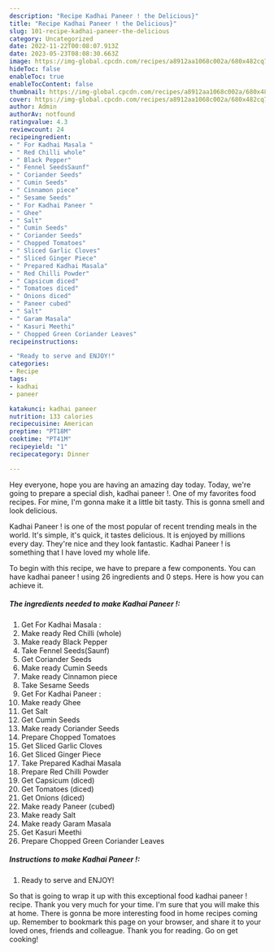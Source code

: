 ```yaml
---
description: "Recipe Kadhai Paneer ! the Delicious}"
title: "Recipe Kadhai Paneer ! the Delicious}"
slug: 101-recipe-kadhai-paneer-the-delicious
category: Uncategorized
date: 2022-11-22T00:08:07.913Z
date: 2023-05-23T08:08:30.663Z
image: https://img-global.cpcdn.com/recipes/a8912aa1068c002a/680x482cq70/kadhai-paneer-recipe-main-photo.jpg
hideToc: false
enableToc: true
enableTocContent: false
thumbnail: https://img-global.cpcdn.com/recipes/a8912aa1068c002a/680x482cq70/kadhai-paneer-recipe-main-photo.jpg
cover: https://img-global.cpcdn.com/recipes/a8912aa1068c002a/680x482cq70/kadhai-paneer-recipe-main-photo.jpg
author: Admin
authorAv: notfound
ratingvalue: 4.3
reviewcount: 24
recipeingredient:
- " For Kadhai Masala "
- " Red Chilli whole"
- " Black Pepper"
- " Fennel SeedsSaunf"
- " Coriander Seeds"
- " Cumin Seeds"
- " Cinnamon piece"
- " Sesame Seeds"
- " For Kadhai Paneer "
- " Ghee"
- " Salt"
- " Cumin Seeds"
- " Coriander Seeds"
- " Chopped Tomatoes"
- " Sliced Garlic Cloves"
- " Sliced Ginger Piece"
- " Prepared Kadhai Masala"
- " Red Chilli Powder"
- " Capsicum diced"
- " Tomatoes diced"
- " Onions diced"
- " Paneer cubed"
- " Salt"
- " Garam Masala"
- " Kasuri Meethi"
- " Chopped Green Coriander Leaves"
recipeinstructions:

- "Ready to serve and ENJOY!"
categories:
- Recipe
tags:
- kadhai
- paneer

katakunci: kadhai paneer 
nutrition: 133 calories
recipecuisine: American
preptime: "PT18M"
cooktime: "PT41M"
recipeyield: "1"
recipecategory: Dinner

---
```



Hey everyone, hope you are having an amazing day today. Today, we're going to prepare a special dish, kadhai paneer !. One of my favorites food recipes. For mine, I'm gonna make it a little bit tasty. This is gonna smell and look delicious.



Kadhai Paneer ! is one of the most popular of recent trending meals in the world. It's simple, it's quick, it tastes delicious. It is enjoyed by millions every day. They're nice and they look fantastic. Kadhai Paneer ! is something that I have loved my whole life.


To begin with this recipe, we have to prepare a few components. You can have kadhai paneer ! using 26 ingredients and 0 steps. Here is how you can achieve it.

<!--inarticleads1-->

##### The ingredients needed to make Kadhai Paneer !:

1. Get  For Kadhai Masala :
1. Make ready  Red Chilli (whole)
1. Make ready  Black Pepper
1. Take  Fennel Seeds(Saunf)
1. Get  Coriander Seeds
1. Make ready  Cumin Seeds
1. Make ready  Cinnamon piece
1. Take  Sesame Seeds
1. Get  For Kadhai Paneer :
1. Make ready  Ghee
1. Get  Salt
1. Get  Cumin Seeds
1. Make ready  Coriander Seeds
1. Prepare  Chopped Tomatoes
1. Get  Sliced Garlic Cloves
1. Get  Sliced Ginger Piece
1. Take  Prepared Kadhai Masala
1. Prepare  Red Chilli Powder
1. Get  Capsicum (diced)
1. Get  Tomatoes (diced)
1. Get  Onions (diced)
1. Make ready  Paneer (cubed)
1. Make ready  Salt
1. Make ready  Garam Masala
1. Get  Kasuri Meethi
1. Prepare  Chopped Green Coriander Leaves




<!--inarticleads2-->

##### Instructions to make Kadhai Paneer !:


1. Ready to serve and ENJOY!



So that is going to wrap it up with this exceptional food kadhai paneer ! recipe. Thank you very much for your time. I'm sure that you will make this at home. There is gonna be more interesting food in home recipes coming up. Remember to bookmark this page on your browser, and share it to your loved ones, friends and colleague. Thank you for reading. Go on get cooking!
